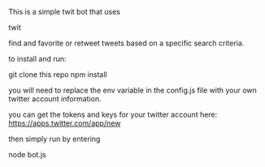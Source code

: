 This is a simple twit bot that uses

twit

find and favorite or retweet tweets based on a specific search criteria.

to install and run:

git clone this repo
npm install

you will need to replace the env variable in the config.js file with your own twitter account information.

you can get the tokens and keys for your twitter account here:
https://apps.twitter.com/app/new

then simply run by entering

node bot.js
